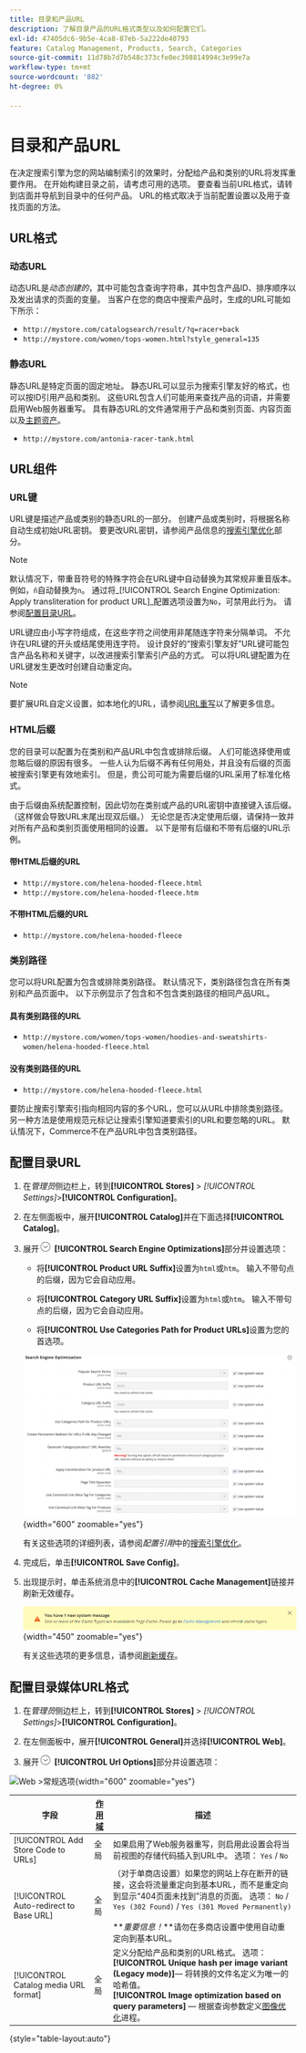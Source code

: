 ```yaml
---
title: 目录和产品URL
description: 了解目录产品的URL格式类型以及如何配置它们。
exl-id: 47405dc6-9b5e-4ca8-87eb-5a222de40793
feature: Catalog Management, Products, Search, Categories
source-git-commit: 11d78b7d7b548c373cfe0ec398814994c3e99e7a
workflow-type: tm+mt
source-wordcount: '882'
ht-degree: 0%

---
```


# 目录和产品URL

在决定搜索引擎为您的网站编制索引的效果时，分配给产品和类别的URL将发挥重要作用。 在开始构建目录之前，请考虑可用的选项。 要查看当前URL格式，请转到店面并导航到目录中的任何产品。 URL的格式取决于当前配置设置以及用于查找页面的方法。

## URL格式

### 动态URL

动态URL是&#x200B;_动态创建的_，其中可能包含查询字符串，其中包含产品ID、排序顺序以及发出请求的页面的变量。 当客户在您的商店中搜索产品时，生成的URL可能如下所示：

- `http://mystore.com/catalogsearch/result/?q=racer+back`
- `http://mystore.com/women/tops-women.html?style_general=135`

### 静态URL

静态URL是特定页面的固定地址。 静态URL可以显示为搜索引擎友好的格式，也可以按ID引用产品和类别。 这些URL包含人们可能用来查找产品的词语，并需要启用Web服务器重写。 具有静态URL的文件通常用于产品和类别页面、内容页面以及[主题资产](../content-design/theme-assets.md)。

- `http://mystore.com/antonia-racer-tank.html`

## URL组件

### URL键

URL键是描述产品或类别的静态URL的一部分。 创建产品或类别时，将根据名称自动生成初始URL密钥。 要更改URL密钥，请参阅产品信息的[搜索引擎优化](product-search-engine-optimization.md)部分。

>[!NOTE]
>
>默认情况下，带重音符号的特殊字符会在URL键中自动替换为其常规非重音版本。 例如，`ñ`自动替换为`n`。 通过将&#x200B;_[!UICONTROL Search Engine Optimization: Apply transliteration for product URL]_配置选项设置为`No`，可禁用此行为。 请参阅[配置目录URL](#configure-catalog-urls)。

URL键应由小写字符组成，在这些字符之间使用非尾随连字符来分隔单词。 不允许在URL键的开头或结尾使用连字符。 设计良好的“搜索引擎友好”URL键可能包含产品名称和关键字，以改进搜索引擎索引产品的方式。 可以将URL键配置为在URL键发生更改时创建自动重定向。

>[!NOTE]
>
>要扩展URL自定义设置，如本地化的URL，请参阅[URL重写](../merchandising-promotions/url-rewrite.md)以了解更多信息。

### HTML后缀

您的目录可以配置为在类别和产品URL中包含或排除后缀。 人们可能选择使用或忽略后缀的原因有很多。 一些人认为后缀不再有任何用处，并且没有后缀的页面被搜索引擎更有效地索引。 但是，贵公司可能为需要后缀的URL采用了标准化格式。

由于后缀由系统配置控制，因此切勿在类别或产品的URL密钥中直接键入该后缀。 （这样做会导致URL末尾出现双后缀。） 无论您是否决定使用后缀，请保持一致并对所有产品和类别页面使用相同的设置。 以下是带有后缀和不带有后缀的URL示例。

#### 带HTML后缀的URL

- `http://mystore.com/helena-hooded-fleece.html`
- `http://mystore.com/helena-hooded-fleece.htm`

#### 不带HTML后缀的URL

- `http://mystore.com/helena-hooded-fleece`

### 类别路径

您可以将URL配置为包含或排除类别路径。 默认情况下，类别路径包含在所有类别和产品页面中。 以下示例显示了包含和不包含类别路径的相同产品URL。

#### 具有类别路径的URL

- `http://mystore.com/women/tops-women/hoodies-and-sweatshirts-women/helena-hooded-fleece.html`

#### 没有类别路径的URL

- `http://mystore.com/helena-hooded-fleece.html`

要防止搜索引擎索引指向相同内容的多个URL，您可以从URL中排除类别路径。 另一种方法是使用规范元标记让搜索引擎知道要索引的URL和要忽略的URL。 默认情况下，Commerce不在产品URL中包含类别路径。

## 配置目录URL

1. 在&#x200B;_管理员_&#x200B;侧边栏上，转到&#x200B;**[!UICONTROL Stores]** > _[!UICONTROL Settings]_>**[!UICONTROL Configuration]**。

1. 在左侧面板中，展开&#x200B;**[!UICONTROL Catalog]**&#x200B;并在下面选择&#x200B;**[!UICONTROL Catalog]**。

1. 展开![扩展选择器](../assets/icon-display-expand.png) **[!UICONTROL Search Engine Optimizations]**&#x200B;部分并设置选项：

   - 将&#x200B;**[!UICONTROL Product URL Suffix]**&#x200B;设置为`html`或`htm`。 输入不带句点的后缀，因为它会自动应用。

   - 将&#x200B;**[!UICONTROL Category URL Suffix]**&#x200B;设置为`html`或`htm`。 输入不带句点的后缀，因为它会自动应用。

   - 将&#x200B;**[!UICONTROL Use Categories Path for Product URLs]**&#x200B;设置为您的首选项。

   ![搜索引擎优化](../configuration-reference/catalog/assets/catalog-search-engine-optimization.png){width="600" zoomable="yes"}

   有关这些选项的详细列表，请参阅&#x200B;_配置引用_&#x200B;中的[搜索引擎优化](../configuration-reference/catalog/catalog.md#search-engine-optimization)。

1. 完成后，单击&#x200B;**[!UICONTROL Save Config]**。

1. 出现提示时，单击系统消息中的&#x200B;**[!UICONTROL Cache Management]**&#x200B;链接并刷新无效缓存。

   ![刷新缓存](./assets/msg-cache-management.png){width="450" zoomable="yes"}

   有关这些选项的更多信息，请参阅[刷新缓存](../systems/cache-management.md#refresh-specific-caches)。

## 配置目录媒体URL格式

1. 在&#x200B;_管理员_&#x200B;侧边栏上，转到&#x200B;**[!UICONTROL Stores]** > _[!UICONTROL Settings]_>**[!UICONTROL Configuration]**。

1. 在左侧面板中，展开&#x200B;**[!UICONTROL General]**&#x200B;并选择&#x200B;**[!UICONTROL Web]**。

1. 展开![扩展选择器](../assets/icon-display-expand.png) **[!UICONTROL Url Options]**&#x200B;部分并设置选项：

![Web >常规选项](../configuration-reference/general/assets/web-url-options.png){width="600" zoomable="yes"}

| 字段 | [作用域](../getting-started/websites-stores-views.md#scope-settings) | 描述 |
|--- |--- |--- |
| [!UICONTROL Add Store Code to URLs] | 全局 | 如果启用了Web服务器重写，则启用此设置会将当前视图的存储代码插入到URL中。 选项： `Yes` / `No` |
| [!UICONTROL Auto-redirect to Base URL] | 全局 | （对于单商店设置）如果您的网站上存在断开的链接，这会将流量重定向到基本URL，而不是重定向到显示“404页面未找到”消息的页面。 选项： `No` / `Yes (302 Found)` / `Yes (301 Moved Permanently)` <br /><br />**_重要信息！_**请勿在多商店设置中使用自动重定向到基本URL。 |
| [!UICONTROL Catalog media URL format] | 全局 | 定义分配给产品和类别的URL格式。 选项： <br />**[!UICONTROL Unique hash per image variant (Legacy mode)]**— 将转换的文件名定义为唯一的哈希值。<br />**[!UICONTROL Image optimization based on query parameters]** — 根据查询参数定义[图像优化](../content-design/media-gallery-image-optimization.md)进程。 |

{style="table-layout:auto"}
